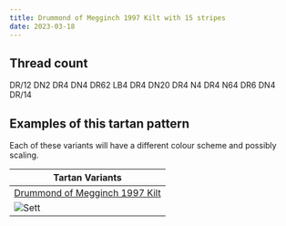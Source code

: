 ```yaml
---
title: Drummond of Megginch 1997 Kilt with 15 stripes
date: 2023-03-18
---
```



## Thread count
DR/12 DN2 DR4 DN4 DR62 LB4 DR4 DN20 DR4 N4 DR4 N64 DR6 DN4 DR/14

## Examples of this tartan pattern
Each of these variants will have a different colour scheme and possibly scaling.

| Tartan Variants |
|---------|
| [Drummond of Megginch 1997 Kilt](/variants/dr/12/dn2/dr4/dn4/dr62/lb4/dr4/dn20/dr4/n4/dr4/n64/dr6/dn4/dr/14-dn282c39-dr983029-lb98c8e8-n304f45/)|
|![Sett](/variants/dr/12/dn2/dr4/dn4/dr62/lb4/dr4/dn20/dr4/n4/dr4/n64/dr6/dn4/dr/14-dn282c39-dr983029-lb98c8e8-n304f45/sett.png)|
